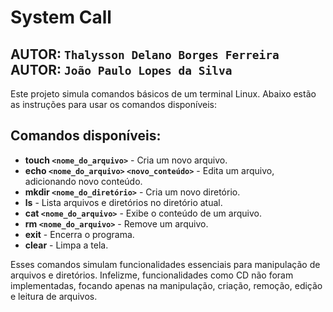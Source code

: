 # System Call
## **AUTOR**: `Thalysson Delano Borges Ferreira` **AUTOR**: `João Paulo Lopes da Silva`

Este projeto simula comandos básicos de um terminal Linux. Abaixo estão as instruções para usar os comandos disponíveis:

## Comandos disponíveis:

- **touch `<nome_do_arquivo>`** - Cria um novo arquivo.
- **echo `<nome_do_arquivo>` `<novo_conteúdo>`** - Edita um arquivo, adicionando novo conteúdo.
- **mkdir `<nome_do_diretório>`** - Cria um novo diretório.
- **ls** - Lista arquivos e diretórios no diretório atual.
- **cat `<nome_do_arquivo>`** - Exibe o conteúdo de um arquivo.
- **rm `<nome_do_arquivo>`** - Remove um arquivo.
- **exit** - Encerra o programa.
- **clear** - Limpa a tela.

Esses comandos simulam funcionalidades essenciais para manipulação de arquivos e diretórios.
Infelizme, funcionalidades como CD não foram implementadas, focando apenas na manipulação, criação, remoção, edição e leitura de arquivos.
